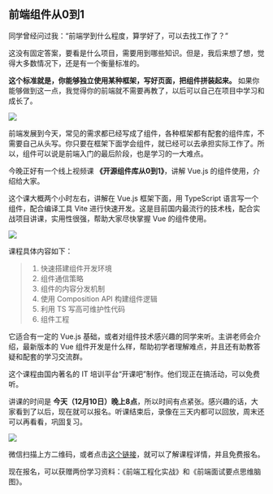 ## 前端组件从0到1

同学曾经问过我：“前端学到什么程度，算学好了，可以去找工作了？”

这没有固定答案，要看是什么项目，需要用到哪些知识。但是，我后来想了想，觉得大多数情况下，还是有一个衡量标准的。

**这个标准就是，你能够独立使用某种框架，写好页面，把组件拼装起来。** 如果你能够做到这一点，我觉得你的前端就不需要再教了，以后可以自己在项目中学习和成长了。

![](https://cdn.beekka.com/blogimg/asset/202112/bg2021120916.webp)

前端发展到今天，常见的需求都已经写成了组件，各种框架都有配套的组件库，不需要自己从头写。你只要在框架下面学会组件，就已经可以去承担实际工作了。所以，组件可以说是前端入门的最后阶段，也是学习的一大难点。

今晚正好有一个线上视频课 **《开源组件库从0到1》**，讲解 Vue.js 的组件使用，介绍给大家。

这个课大概两个小时左右，讲解在 Vue.js 框架下面，用 TypeScript 语言写一个组件，配合编译工具 Vite 进行快速开发。这是目前国内最流行的技术栈，配合实战项目讲课，实用性很强，帮助大家尽快掌握 Vue 的组件使用。

![](https://cdn.beekka.com/blogimg/asset/202112/bg2021120914.webp)

课程具体内容如下：

> 1. 快速搭建组件开发环境
> 2. 组件通信策略
> 3. 组件的内容分发机制
> 4. 使用 Composition API 构建组件逻辑
> 5. 利用 TS 写高可维护性代码
> 6. 组件工程 

它适合有一定的 Vue.js 基础，或者对组件技术感兴趣的同学来听。主讲老师会介绍，最新版本的 Vue 组件开发是什么样，帮助初学者理解难点，并且还有助教答疑和配套的学习交流群。

这个课程由国内著名的 IT 培训平台“开课吧”制作。他们现正在搞活动，可以免费听。

讲课的时间是 **今天（12月10日）晚上8点**，所以时间有点紧张。感兴趣的话，大家看到了以后，现在就可以报名。听课结束后，录像在三天内都可以回放，周末还可以再看看，巩固复习。

![](https://cdn.beekka.com/blogimg/asset/202112/bg2021120915.webp)

微信扫描上方二维码，或者点击[这个链接](https://wx.kaikeba.com/xiaoke/market/landing-page/v2/SD8WQn4sGKKP9LdS5cA?kol_ad_code=OFBWAFGVzANoXllFE7c)，就可以了解课程详情，并且免费报名。

现在报名，可以获赠两份学习资料：《前端工程化实战》和《前端面试要点思维脑图》。
